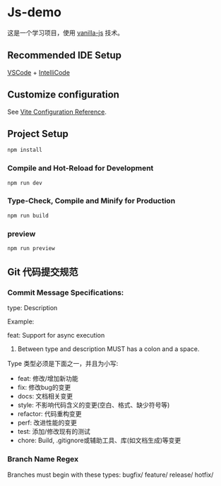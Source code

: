# Js-demo

这是一个学习项目，使用 [vanilla-js](http://vanilla-js.com/) 技术。

## Recommended IDE Setup
[VSCode](https://code.visualstudio.com/) +
[IntelliCode](https://marketplace.visualstudio.com/items?itemName=VisualStudioExptTeam.vscodeintellicode)
## Customize configuration
See [Vite Configuration Reference](https://vitejs.dev/config/).

## Project Setup

```sh
npm install
```

### Compile and Hot-Reload for Development

```sh
npm run dev
```

### Type-Check, Compile and Minify for Production

```sh
npm run build
```
### preview
```sh
npm run preview
```
## Git 代码提交规范

### Commit Message Specifications:

type: Description

Example:

feat: Support for async execution

1. Between type and description MUST has a colon and a space.

Type 类型必须是下面之一，并且为小写:

* feat: 修改/增加新功能
* fix: 修改bug的变更
* docs: 文档相关变更
* style: 不影响代码含义的变更(空白、格式、缺少符号等)
* refactor: 代码重构变更
* perf: 改进性能的变更
* test: 添加/修改现有的测试
* chore: Build, .gitignore或辅助工具、库(如文档生成)等变更

### Branch Name Regex

Branches must begin with these types: bugfix/ feature/ release/ hotfix/